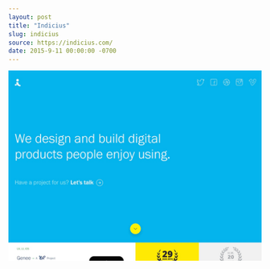 ```yaml
---
layout: post
title: "Indicius"
slug: indicius
source: https://indicius.com/
date: 2015-9-11 00:00:00 -0700
---
```


<img src="/assets/img/screenshots/indicius.jpg">

